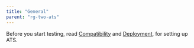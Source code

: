 ```yaml
---
title: "General"
parent: "rg-two-ats"
---
```


Before you start testing, read [Compatibility](ov-compatibility) and [Deployment](ov-deployment), for setting up ATS.
